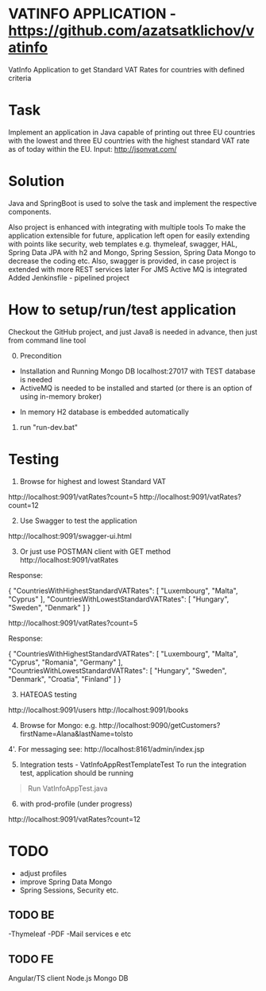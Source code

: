 # VATINFO APPLICATION - https://github.com/azatsatklichov/vatinfo

 VatInfo Application to get Standard VAT Rates for countries with defined  criteria
 
# Task
Implement an application in Java capable of printing out three EU countries with the lowest and three EU countries with 
the highest standard VAT rate as of today within the EU.  Input: http://jsonvat.com/

# Solution 
Java and SpringBoot is used to solve the task and implement the respective components. 

Also project is enhanced with integrating with multiple tools
To make the application extensible for future,  application left open for easily extending with points like security, web templates e.g. thymeleaf, swagger, HAL, 
Spring Data JPA with h2 and Mongo, Spring Session, Spring Data Mongo to decrease the coding etc.  Also, swagger is provided, in case project is extended with more REST services later
For JMS Active MQ is integrated 
Added Jenkinsfile - pipelined  project


# How to setup/run/test application
Checkout the GitHub project, and just Java8 is needed in advance, then just from command line tool 
 
0. Precondition  
- Installation and Running Mongo DB localhost:27017 with TEST database is needed 
- ActiveMQ is needed to be installed and started (or there is an option of using in-memory broker)
+ In memory H2 database is embedded automatically  

1. run "run-dev.bat"  


# Testing

1. Browse for highest and lowest Standard VAT 

http://localhost:9091/vatRates?count=5
http://localhost:9091/vatRates?count=12

2. Use Swagger to test the application

http://localhost:9091/swagger-ui.html

3. Or just use POSTMAN client  with GET method 
http://localhost:9091/vatRates

Response:

{
    "CountriesWithHighestStandardVATRates": [
        "Luxembourg",
        "Malta",
        "Cyprus"
    ],
    "CountriesWithLowestStandardVATRates": [
        "Hungary",
        "Sweden",
        "Denmark"
    ]
}


http://localhost:9091/vatRates?count=5

Response:

{
    "CountriesWithHighestStandardVATRates": [
        "Luxembourg",
        "Malta",
        "Cyprus",
        "Romania",
        "Germany"
    ],
    "CountriesWithLowestStandardVATRates": [
        "Hungary",
        "Sweden",
        "Denmark",
        "Croatia",
        "Finland"
    ]
}


3. HATEOAS testing 

http://localhost:9091/users
http://localhost:9091/books

4. Browse for Mongo: e.g. http://localhost:9090/getCustomers?firstName=Alana&lastName=tolsto

4'. For messaging see: http://localhost:8161/admin/index.jsp


 
5. Integration tests  - VatInfoAppRestTemplateTest
To run the integration test, application should be running 
> Run VatInfoAppTest.java 
 
6. with prod-profile (under progress)
 
http://localhost:9091/vatRates?count=12
  
# TODO
 - adjust profiles
 - improve Spring Data Mongo  
 - Spring Sessions, Security etc. 
 




TODO BE
-----
-Thymeleaf
-PDF
-Mail services
e etc 

TODO FE 
-----
Angular/TS client 
Node.js 
Mongo DB 

 